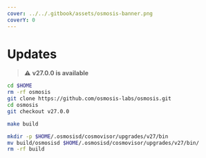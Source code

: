 ```yaml
---
cover: ../../.gitbook/assets/osmosis-banner.png
coverY: 0
---
```


# Updates

> ⚠️ **v27.0.0 is available**

```bash
cd $HOME
rm -rf osmosis
git clone https://github.com/osmosis-labs/osmosis.git
cd osmosis
git checkout v27.0.0

make build

mkdir -p $HOME/.osmosisd/cosmovisor/upgrades/v27/bin
mv build/osmosisd $HOME/.osmosisd/cosmovisor/upgrades/v27/bin/
rm -rf build
```
